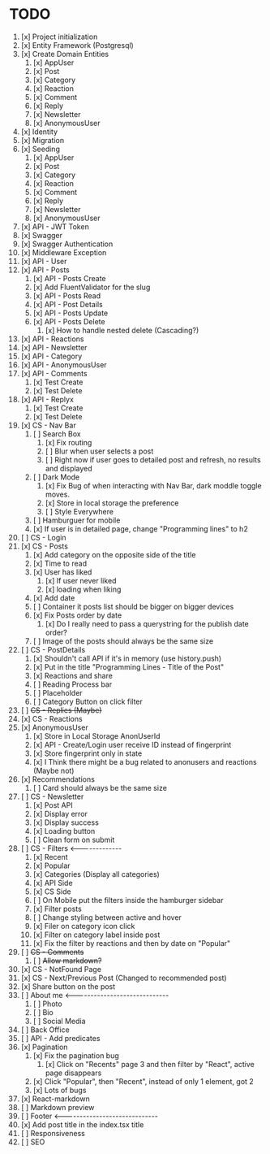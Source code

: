 # TODO

1. [x] Project initialization
2. [x] Entity Framework (Postgresql)
3. [x] Create Domain Entities
   1. [x]  AppUser
   2. [x]  Post
   3. [x]  Category
   4. [x]  Reaction
   5. [x]  Comment
   6. [x]  Reply
   7. [x]  Newsletter
   8. [x]  AnonymousUser
4. [x] Identity
5. [x] Migration
6. [x] Seeding
   1. [x]  AppUser
   2. [x]  Post
   3. [x]  Category
   4. [x]  Reaction
   5. [x]  Comment
   6. [x]  Reply
   7. [x]  Newsletter
   8. [x]  AnonymousUser
7. [x] API - JWT Token
8. [x] Swagger
9. [x] Swagger Authentication
10. [x] Middleware Exception
11. [x] API - User
12. [x] API - Posts
    1.  [x] API - Posts Create
    2.  [x] Add FluentValidator for the slug
    3.  [x] API - Posts Read    
    4.  [x] API - Post Details
    5.  [x] API - Posts Update
    6.  [x] API - Posts Delete
        1.  [x] How to handle nested delete (Cascading?)
13. [x] API - Reactions
14. [x] API - Newsletter
15. [x] API - Category
16. [x] API - AnonymousUser
17. [x] API - Comments
    1.  [x] Test Create
    2.  [x] Test Delete
18. [x] API - Replyx
    1.  [x] Test Create 
    2.  [x] Test Delete
19. [x] CS - Nav Bar
    1.  [ ] Search Box
        1.  [x] Fix routing
        2.  [ ] Blur when user selects a post
        3.  [ ] Right now if user goes to detailed post and refresh, no results and displayed
    2.  [ ] Dark Mode
        1.  [x] Fix Bug of when interacting with Nav Bar, dark moddle toggle moves.
        2.  [x] Store in local storage the preference
        3.  [ ] Style Everywhere
    3.  [ ] Hamburguer for mobile
    4.  [x] If user is in detailed page, change "Programming lines" to h2
20. [ ] CS - Login  
21. [x] CS - Posts
    1.  [x] Add category on the opposite side of the title 
    2.  [x] Time to read
    3.  [x] User has liked
        1.  [x] If user never liked
        2.  [x] loading when liking
    4.  [x] Add date
    5.  [ ] Container it posts list should be bigger on bigger devices
    6.  [x] Fix Posts order by date
        1.  [x] Do I really need to pass a querystring for the publish date order?
    7.  [ ] Image of the posts should always be the same size
22. [ ] CS - PostDetails
    1.  [x] Shouldn't call API if it's in memory (use history.push)
    2.  [x] Put in the title "Programming Lines - Title of the Post"
    3.  [x] Reactions and share
    4.  [ ] Reading Process bar
    5.  [ ] Placeholder
    6.  [ ] Category Button on click filter
23. [ ] ~~CS - Replies (Maybe)~~
24. [x] CS - Reactions
25. [x] AnonymousUser 
    1.  [x] Store in Local Storage AnonUserId  
    2.  [x] API - Create/Login user receive ID instead of fingerprint 
    3.  [x] Store fingerprint only in state
    4.  [x] I Think there might be a bug related to anonusers and reactions (Maybe not)
26. [x] Recommendations
    1.  [ ] Card should always be the same size
27. [ ] CS - Newsletter
    1.  [x] Post API
    2.  [x] Display error
    3.  [x] Display success
    4.  [x] Loading button
    5.  [ ] Clean form on submit
28. [ ] CS - Filters <-------------
    1.  [x] Recent
    2.  [x] Popular
    3.  [x] Categories (Display all categories)
    4.  [x] API Side
    5.  [x] CS Side
    6.  [ ] On Mobile put the filters inside the hamburger sidebar
    7.  [x] Filter posts
    8.  [ ] Change styling between active and hover
    9.  [x] Filer on category icon click
    10. [x] Filter on category label inside post
    11. [x] Fix the filter by reactions and then by date on "Popular"
29. [ ] ~~CS - Comments~~
    1.  [ ] ~~Allow markdown?~~
30. [x] CS - NotFound Page
31. [x] CS - Next/Previous Post (Changed to recommended post)
32. [x] Share button on the post
33. [ ] About me <-----------------------------
    1.  [ ] Photo
    2.  [ ] Bio
    3.  [ ] Social Media
34. [ ] Back Office
35. [ ] API - Add predicates
36. [x] Pagination
    1.  [x] Fix the pagination bug
        1.  [x] Click on "Recents" page 3 and then filter by "React", active page disappears
    2.  [x] Click "Popular", then "Recent", instead of only 1 element, got 2
    3.  [x] Lots of bugs
37. [x] React-markdown
38. [ ] Markdown preview
39. [ ] Footer <-----------------------------
40. [x] Add post title in the index.tsx title
41. [ ] Responsiveness
42. [ ] SEO

